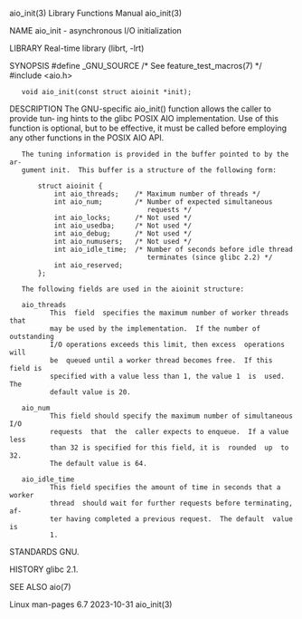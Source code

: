 aio_init(3)                Library Functions Manual                aio_init(3)

NAME
       aio_init - asynchronous I/O initialization

LIBRARY
       Real-time library (librt, -lrt)

SYNOPSIS
       #define _GNU_SOURCE         /* See feature_test_macros(7) */
       #include <aio.h>

       void aio_init(const struct aioinit *init);

DESCRIPTION
       The  GNU-specific aio_init() function allows the caller to provide tun‐
       ing hints to the glibc POSIX AIO implementation.  Use of this  function
       is  optional,  but  to be effective, it must be called before employing
       any other functions in the POSIX AIO API.

       The tuning information is provided in the buffer pointed to by the  ar‐
       gument init.  This buffer is a structure of the following form:

           struct aioinit {
               int aio_threads;    /* Maximum number of threads */
               int aio_num;        /* Number of expected simultaneous
                                      requests */
               int aio_locks;      /* Not used */
               int aio_usedba;     /* Not used */
               int aio_debug;      /* Not used */
               int aio_numusers;   /* Not used */
               int aio_idle_time;  /* Number of seconds before idle thread
                                      terminates (since glibc 2.2) */
               int aio_reserved;
           };

       The following fields are used in the aioinit structure:

       aio_threads
              This  field  specifies the maximum number of worker threads that
              may be used by the implementation.  If the number of outstanding
              I/O operations exceeds this limit, then excess  operations  will
              be  queued until a worker thread becomes free.  If this field is
              specified with a value less than 1, the value 1  is  used.   The
              default value is 20.

       aio_num
              This field should specify the maximum number of simultaneous I/O
              requests  that  the  caller expects to enqueue.  If a value less
              than 32 is specified for this field, it is  rounded  up  to  32.
              The default value is 64.

       aio_idle_time
              This field specifies the amount of time in seconds that a worker
              thread  should wait for further requests before terminating, af‐
              ter having completed a previous request.  The default  value  is
              1.

STANDARDS
       GNU.

HISTORY
       glibc 2.1.

SEE ALSO
       aio(7)

Linux man-pages 6.7               2023-10-31                       aio_init(3)

